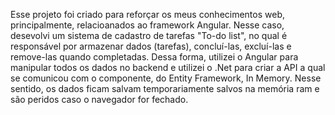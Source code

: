 Esse projeto foi criado para reforçar os meus conhecimentos web, principalmente, relacioanados ao framework Angular. Nesse caso, desevolvi um sistema de cadastro de tarefas "To-do list", no qual é responsável por armazenar dados (tarefas), concluí-las, excluí-las e remove-las quando completadas. Dessa forma, utilizei o Angular para manipular todos os dados no backend e utilizei o .Net para criar a API a qual se comunicou com o componente, do Entity Framework, In Memory. Nesse sentido, os dados ficam salvam temporariamente salvos na memória ram e são peridos caso o navegador for fechado.  
